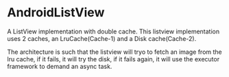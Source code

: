 # AndroidListView

A ListView implementation with double cache. 
This listview implementation uses 2 caches, an LruCache(Cache-1) and a Disk cache(Cache-2). 

The architecture is such that the listview will tryo to fetch an image from the lru cache, if it fails, it will try the disk, 
if it fails again, it will use the executor framework to demand an async task. 
